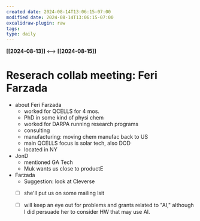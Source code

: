 ```yaml
---
created date: 2024-08-14T13:06:15-07:00
modified date: 2024-08-14T13:06:15-07:00
excalidraw-plugin: raw
tags: 
type: daily
---
```

**[[2024-08-13]]**  <-->  **[[2024-08-15]]**

# Reserach collab meeting: Feri Farzada

- about Feri Farzada
	- worked for QCELLS for 4 mos.
	- PhD in some kind of physi chem
	- worked for DARPA running research programs
	- consulting
	- manufacturing: moving chem manufac back to US
	- main QCELLS focus is solar tech, also DOD
	- located in NY
- JonD
	- mentioned GA Tech
	- Muk wants us close to productE
- Farzada
	- Suggestion: look at Cleverse
	- [ ] she'll put us on some mailing lsit
	- [ ] will keep an eye out for problems and grants related to "AI," although I did persuade her to consider HW that may use AI.

